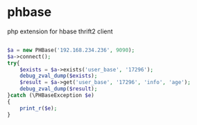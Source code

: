 # phbase
php extension for hbase thrift2 client

```php

$a = new PHBase('192.168.234.236', 9090);
$a->connect();
try{
    $exists = $a->exists('user_base', '17296');
    debug_zval_dump($exists);
    $result = $a->get('user_base', '17296', 'info', 'age');
    debug_zval_dump($result);
}catch (\PHBaseException $e)
{
    print_r($e);
}

```
